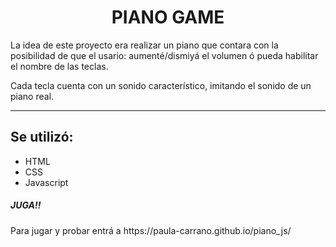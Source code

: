 <h1 align="center">PIANO GAME</h1>

<P>La idea de este proyecto era realizar un piano que contara con la posibilidad de que el usario: aumenté/dismiyá el volumen ó pueda habilitar el nombre de las teclas.</P>
<p>Cada tecla cuenta con un sonido característico, imitando el sonido de un piano real.</p>

____________

<h2>Se utilizó: </h2>
<ul>
  <li>HTML</li> 
  <li>CSS </li>
  <li>Javascript </li>
</ul>

<h5>JUGA!!</h5>
Para jugar y probar entrá a https://paula-carrano.github.io/piano_js/
